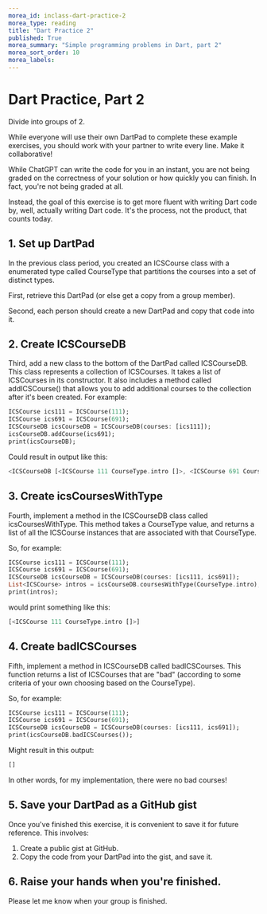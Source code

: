 ```yaml
---
morea_id: inclass-dart-practice-2
morea_type: reading
title: "Dart Practice 2"
published: True
morea_summary: "Simple programming problems in Dart, part 2"
morea_sort_order: 10
morea_labels: 
---
```


# Dart Practice, Part 2

Divide into groups of 2. 

While everyone will use their own DartPad to complete these example exercises, you should work with your partner to write every line. Make it collaborative!

While ChatGPT can write the code for you in an instant, you are not being graded on the correctness of your solution or how quickly you can finish. In fact, you're not being graded at all.

Instead, the goal of this exercise is to get more fluent with writing Dart code by, well, actually writing Dart code.  It's the process, not the product, that counts today.

## 1. Set up DartPad

In the previous class period, you created an ICSCourse class with a enumerated type called CourseType that partitions the courses into a set of distinct types.

First, retrieve this DartPad (or else get a copy from a group member).

Second, each person should create a new DartPad and copy that code into it. 

## 2. Create ICSCourseDB

Third, add a new class to the bottom of the DartPad called ICSCourseDB. This class represents a collection of ICSCourses. It takes a list of ICSCourses in its constructor. It also includes a method called addICSCourse() that allows you to add additional courses to the collection after it's been created.  For example:

```dart
ICSCourse ics111 = ICSCourse(111);
ICSCourse ics691 = ICSCourse(691);
ICSCourseDB icsCourseDB = ICSCourseDB(courses: [ics111]);
icsCourseDB.addCourse(ics691);
print(icsCourseDB);
```

Could result in output like this:
```dart
<ICSCourseDB [<ICSCourse 111 CourseType.intro []>, <ICSCourse 691 CourseType.advanced []>]>
```

## 3. Create icsCoursesWithType

Fourth, implement a method in the ICSCourseDB class called icsCoursesWithType. This method takes a CourseType value, and returns a list of all the ICSCourse instances that are associated with that CourseType.

So, for example:

```dart
ICSCourse ics111 = ICSCourse(111);
ICSCourse ics691 = ICSCourse(691);
ICSCourseDB icsCourseDB = ICSCourseDB(courses: [ics111, ics691]);
List<ICSCourse> intros = icsCourseDB.coursesWithType(CourseType.intro);
print(intros);
```
would print something like this:

```dart
[<ICSCourse 111 CourseType.intro []>]
```
## 4. Create badICSCourses

Fifth, implement a method in ICSCourseDB called badICSCourses. This function returns a list of ICSCourses that are "bad" (according to some criteria of your own choosing based on the CourseType). 

So, for example:

```dart
ICSCourse ics111 = ICSCourse(111);
ICSCourse ics691 = ICSCourse(691);
ICSCourseDB icsCourseDB = ICSCourseDB(courses: [ics111, ics691]);
print(icsCourseDB.badICSCourses());
```

Might result in this output:

```dart
[]
```

In other words, for my implementation, there were no bad courses!

## 5. Save your DartPad as a GitHub gist

Once you've finished this exercise, it is convenient to save it for future reference.  This involves:

1. Create a public gist at GitHub.
2. Copy the code from your DartPad into the gist, and save it.

## 6. Raise your hands when you're finished.

Please let me know when your group is finished.
